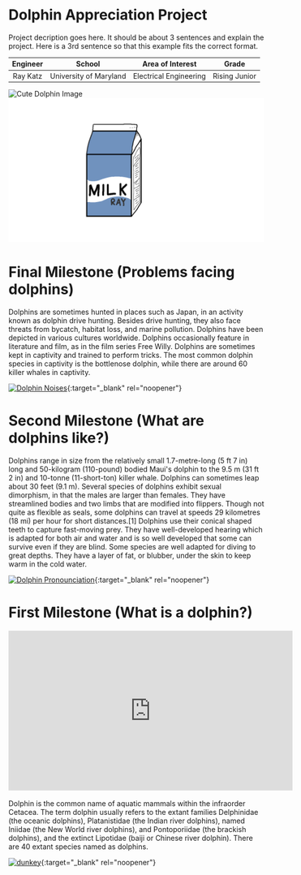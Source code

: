 ﻿# Dolphin Appreciation Project
Project decription goes here. It should be about 3 sentences and explain the project. Here is a 3rd sentence so that this example fits the correct format.

| **Engineer** | **School** | **Area of Interest** | **Grade** |
|:--:|:--:|:--:|:--:|
| Ray Katz | University of Maryland | Electrical Engineering | Rising Junior

![Cute Dolphin Image](https://pyxis.nymag.com/v1/imgs/260/250/46184df43c05ab8634927f8848667b5ca7-dolphin-beauty-lede.2x.rsocial.w600.jpg)
![Cute Dolphin Image](milk.png)
  
# Final Milestone (Problems facing dolphins)
Dolphins are sometimes hunted in places such as Japan, in an activity known as dolphin drive hunting. Besides drive hunting, they also face threats from bycatch, habitat loss, and marine pollution. Dolphins have been depicted in various cultures worldwide. Dolphins occasionally feature in literature and film, as in the film series Free Willy. Dolphins are sometimes kept in captivity and trained to perform tricks. The most common dolphin species in captivity is the bottlenose dolphin, while there are around 60 killer whales in captivity.

[![Dolphin Noises](https://res.cloudinary.com/marcomontalbano/image/upload/v1623441287/video_to_markdown/images/youtube--yje8IYAmnl4-c05b58ac6eb4c4700831b2b3070cd403.jpg)](https://www.youtube.com/watch?v=yje8IYAmnl4 "Dolphin Noises"){:target="_blank" rel="noopener"}

# Second Milestone (What are dolphins like?)
Dolphins range in size from the relatively small 1.7-metre-long (5 ft 7 in) long and 50-kilogram (110-pound) bodied Maui's dolphin to the 9.5 m (31 ft 2 in) and 10-tonne (11-short-ton) killer whale. Dolphins can sometimes leap about 30 feet (9.1 m). Several species of dolphins exhibit sexual dimorphism, in that the males are larger than females. They have streamlined bodies and two limbs that are modified into flippers. Though not quite as flexible as seals, some dolphins can travel at speeds 29 kilometres (18 mi) per hour for short distances.[1] Dolphins use their conical shaped teeth to capture fast-moving prey. They have well-developed hearing which is adapted for both air and water and is so well developed that some can survive even if they are blind. Some species are well adapted for diving to great depths. They have a layer of fat, or blubber, under the skin to keep warm in the cold water.

[![Dolphin Pronounciation](https://res.cloudinary.com/marcomontalbano/image/upload/v1623441227/video_to_markdown/images/youtube--auUKhILrC6w-c05b58ac6eb4c4700831b2b3070cd403.jpg)](https://www.youtube.com/watch?v=auUKhILrC6w "Dolphin Pronounciation"){:target="_blank" rel="noopener"}

# First Milestone (What is a dolphin?)
<html><iframe width="560" height="315" src="https://www.youtube.com/embed/MdRLVgRRce8" title="YouTube video player" frameborder="0" allow="accelerometer; autoplay; clipboard-write; encrypted-media; gyroscope; picture-in-picture" allowfullscreen></iframe></html>
  
Dolphin is the common name of aquatic mammals within the infraorder Cetacea. The term dolphin usually refers to the extant families Delphinidae (the oceanic dolphins), Platanistidae (the Indian river dolphins), named Iniidae (the New World river dolphins), and Pontoporiidae (the brackish dolphins), and the extinct Lipotidae (baiji or Chinese river dolphin). There are 40 extant species named as dolphins.

[![dunkey](https://res.cloudinary.com/marcomontalbano/image/upload/v1623443612/video_to_markdown/images/youtube--MdRLVgRRce8-c05b58ac6eb4c4700831b2b3070cd403.jpg)](https://www.youtube.com/watch?v=MdRLVgRRce8 "dunkey"){:target="_blank" rel="noopener"}
